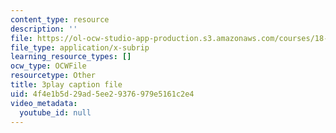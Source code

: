 ```yaml
---
content_type: resource
description: ''
file: https://ol-ocw-studio-app-production.s3.amazonaws.com/courses/18-06sc-linear-algebra-fall-2011/4f4e1b5d29ad5ee29376979e5161c2e4_9Q1q7s1jTzU.vtt
file_type: application/x-subrip
learning_resource_types: []
ocw_type: OCWFile
resourcetype: Other
title: 3play caption file
uid: 4f4e1b5d-29ad-5ee2-9376-979e5161c2e4
video_metadata:
  youtube_id: null
---
```

